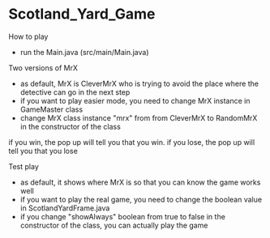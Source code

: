 # Scotland_Yard_Game

How to play
 - run the Main.java (src/main/Main.java)

Two versions of MrX
 - as default, MrX is CleverMrX who is trying to avoid the place where the detective can go in the next step
 - if you want to play easier mode, you need to change MrX instance in GameMaster class
 - change MrX class instance "mrx" from from CleverMrX to RandomMrX in the constructor of the class
 
if you win, the pop up will tell you that you win.
if you lose, the pop up will tell you that you lose

Test play
 - as default, it shows where MrX is so that you can know the game works well
 - if you want to play the real game, you need to change the boolean value in ScotlandYardFrame.java
 - if you change "showAlways" boolean from true to false in the constructor of the class, you can actually play the game
 
